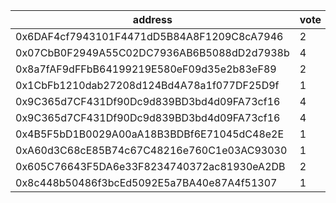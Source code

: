 address|vote|timestamp|signature
---|---|---|---
0x6DAF4cf7943101F4471dD5B84A8F1209C8cA7946|2|1609246561|0xbed1f2d990449bf6103e0973850ca2ddbc98c861d22f54b258416a155e2334dd29e72ee1c4c7badad13c1680e9cebf2ea0428a4dd83b0029829d67647e70a95e1c
0x07CbB0F2949A55C02DC7936AB6B5088dD2d7938b|4|1609247532|0x34f147e08faa34da813b863ae0641b976e9d519bb99de10f7b3f7892e7a73cbe349e66c2d1f1601f259f951b4bee55fe4fa4730334136aedf0e1312b66ce8c661b
0x8a7fAF9dFFbB64199219E580eF09d35e2b83eF89|2|1609247731|0x3ac50e3fabb46ed623702723d4871668ff72f4f37bd5dab12997f7671217d5255de4a92b6a60d345e916d01fa04d34611d5364c7bdb09c8cf5e08b2fa975ca821c
0x1CbFb1210dab27208d124Bd4A78a1f077DF25D9f|1|1609247901|0xaa58c5a7aaa5ad060e0de349e7de4e47611cf54618f7ae67435c7b950560708938dae0a56f0027d22b6fd09cbea761a5759affc24ce5c8371017d6ff8da7f6391c
0x9C365d7CF431Df90Dc9d839BD3bd4d09FA73cf16|4|1609248677|0xff77ec37c51df2c6aebc09675505c044b1e1ee1aa26938a259004d5441291af80ec134b835d8b3192e70e82030a387462b5b2fccd17c27226fe57506c86acfef1c
0x9C365d7CF431Df90Dc9d839BD3bd4d09FA73cf16|4|1609248693|0x8b5b7b2000bf97162875dbc5b2a3dc09d68ee13dfea348e588a1c227226629114fdcccb06f016d733e097e64ee2936b4142a72bba6807d204987395ed0898a391c
0x4B5F5bD1B0029A00aA18B3BDBf6E71045dC48e2E|1|1609253581|0x4c46da5508fcf6d961e68578004345fe965fb01c862f7f7faf8dfe04c9695f4564b6537d836f904e637dbf3ae09dce05bc9c80ec9d37a928f307e6de7325a3a21c
0xA60d3C68cE85B74c67C48216e760C1e03AC93030|1|1609257282|0x4907d5780e44e6e4c5a012f867d77ad4b3410f67d6eef0cfe8bb6b12421a4a4900f9ae402d0c4ff2d44e3563ebe8a8ae771bf65c05dd5b94ab13f3bb970475ee1c
0x605C76643F5DA6e33F8234740372ac81930eA2DB|2|1609257884|0x474c1a79a63eda054f32b8450860d9b35cb86603c44f02daae305818f30b2dc2310b7a3bac928447fbf770c45db7663787cbf88980cedd176c2e9916ca59748c1b
0x8c448b50486f3bcEd5092E5a7BA40e87A4f51307|1|1609259201|0xe9b1e37dec5e430d5ceb5b93dab4bee854c902a20d3cbe4d11389518ba8ecf9831474e6132aee2ed0e2fab0ffa8db819f7b32e1ddddca2c1433b5f7601210d801c
